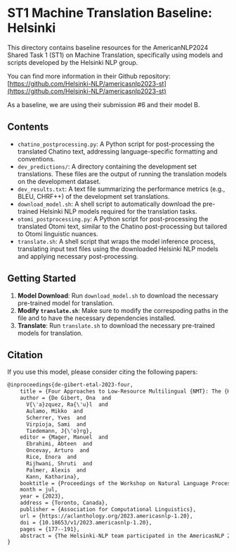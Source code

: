 # ST1 Machine Translation Baseline: Helsinki

This directory contains baseline resources for the AmericanNLP2024 Shared Task 1 (ST1) on Machine Translation, specifically using models and scripts developed by the Helsinki NLP group.

You can find more information in their Github repository: [https://github.com/Helsinki-NLP/americasnlp2023-st](https://github.com/Helsinki-NLP/americasnlp2023-st)

As a baseline, we are using their submission #6 and their model B.

## Contents

- `chatino_postprocessing.py`: A Python script for post-processing the translated Chatino text, addressing language-specific formatting and conventions.
- `dev_predictions/`: A directory containing the development set translations. These files are the output of running the translation models on the development dataset.
- `dev_results.txt`: A text file summarizing the performance metrics (e.g., BLEU, CHRF++) of the development set translations.
- `download_model.sh`: A shell script to automatically download the pre-trained Helsinki NLP models required for the translation tasks.
- `otomi_postprocessing.py`: A Python script for post-processing the translated Otomi text, similar to the Chatino post-processing but tailored to Otomi linguistic nuances.
- `translate.sh`: A shell script that wraps the model inference process, translating input text files using the downloaded Helsinki NLP models and applying necessary post-processing.

## Getting Started

1. **Model Download**: Run `download_model.sh` to download the necessary pre-trained model for translation.
2. **Modify `translate.sh`**: Make sure to modify the correspoding paths in the file and to have the necessary dependencies installed.
3. **Translate**:  Run `translate.sh` to download the necessary pre-trained models for translation.

## Citation

If you use this model, please consider citing the following papers:

```latex
@inproceedings{de-gibert-etal-2023-four,
    title = {Four Approaches to Low-Resource Multilingual {NMT}: The {H}elsinki Submission to the {A}mericas{NLP} 2023 Shared Task},
    author = {De Gibert, Ona  and
      V{\'a}zquez, Ra{\'u}l  and
      Aulamo, Mikko  and
      Scherrer, Yves  and
      Virpioja, Sami  and
      Tiedemann, J{\'o}rg},
    editor = {Mager, Manuel  and
      Ebrahimi, Abteen  and
      Oncevay, Arturo  and
      Rice, Enora  and
      Rijhwani, Shruti  and
      Palmer, Alexis  and
      Kann, Katharina},
    booktitle = {Proceedings of the Workshop on Natural Language Processing for Indigenous Languages of the Americas (AmericasNLP)},
    month = jul,
    year = {2023},
    address = {Toronto, Canada},
    publisher = {Association for Computational Linguistics},
    url = {https://aclanthology.org/2023.americasnlp-1.20},
    doi = {10.18653/v1/2023.americasnlp-1.20},
    pages = {177--191},
    abstract = {The Helsinki-NLP team participated in the AmericasNLP 2023 Shared Task with 6 submissions for all 11 language pairs arising from 4 different multilingual systems. We provide a detailed look at the work that went into collecting and preprocessing the data that led to our submissions. We explore various setups for multilingual Neural Machine Translation (NMT), namely knowledge distillation and transfer learning, multilingual NMT including a high-resource language (English), language-specific fine-tuning, and multilingual NMT exclusively using low-resource data. Our multilingual Model B ranks first in 4 out of the 11 language pairs.},
}
```